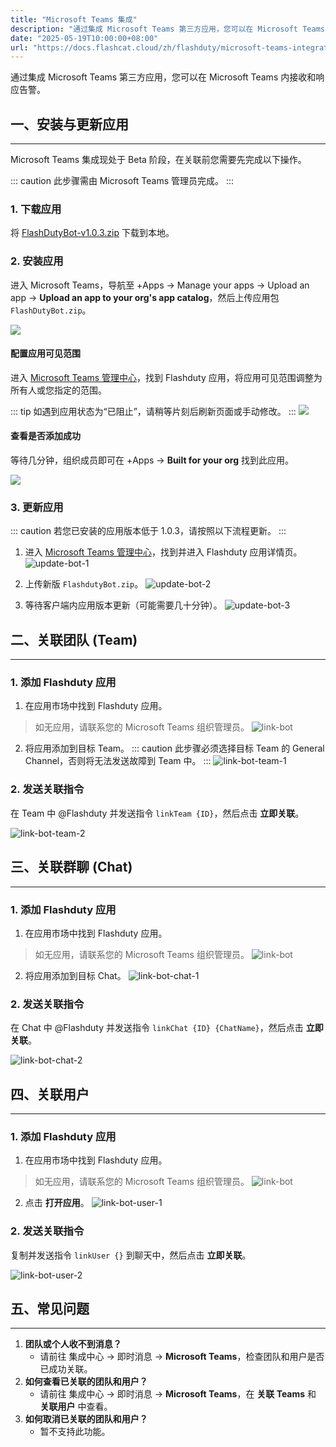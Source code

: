 ```yaml
---
title: "Microsoft Teams 集成"
description: "通过集成 Microsoft Teams 第三方应用，您可以在 Microsoft Teams 内接收和响应告警。"
date: "2025-05-19T10:00:00+08:00"
url: "https://docs.flashcat.cloud/zh/flashduty/microsoft-teams-integration-guide"
---
```

通过集成 Microsoft Teams 第三方应用，您可以在 Microsoft Teams 内接收和响应告警。

## 一、安装与更新应用
---

Microsoft Teams 集成现处于 Beta 阶段，在关联前您需要先完成以下操作。

::: caution
此步骤需由 Microsoft Teams 管理员完成。
:::

### 1. 下载应用
将 [FlashDutyBot-v1.0.3.zip](https://flashduty-docs.oss-cn-beijing.aliyuncs.com/docs/FlashdutyBot-v1.0.3.zip) 下载到本地。

### 2. 安装应用
进入 Microsoft Teams，导航至 +Apps → Manage your apps → Upload an app → **Upload an app to your org's app catalog**，然后上传应用包 `FlashDutyBot.zip`。

![](https://fcpub-1301667576.cos.ap-nanjing.myqcloud.com/flashduty/integration/microsoft-teams/upload-app.png)

#### 配置应用可见范围
进入 [Microsoft Teams 管理中心](https://admin.teams.microsoft.com/policies/manage-apps)，找到 Flashduty 应用，将应用可见范围调整为所有人或您指定的范围。

::: tip
如遇到应用状态为“已阻止”，请稍等片刻后刷新页面或手动修改。
:::
![](https://flashduty-docs.oss-cn-beijing.aliyuncs.com/imges/png/install-bot-2.png)

#### 查看是否添加成功
等待几分钟，组织成员即可在 +Apps → **Built for your org** 找到此应用。

![](https://flashduty-docs.oss-cn-beijing.aliyuncs.com/imges/png/find-bot.png)

### 3. 更新应用
::: caution
若您已安装的应用版本低于 1.0.3，请按照以下流程更新。
:::

1. 进入 [Microsoft Teams 管理中心](https://admin.teams.microsoft.com/policies/manage-apps)，找到并进入 Flashduty 应用详情页。
![update-bot-1](https://flashduty-docs.oss-cn-beijing.aliyuncs.com/imges/png/update-bot-1.png)

2. 上传新版 `FlashdutyBot.zip`。
![update-bot-2](https://flashduty-docs.oss-cn-beijing.aliyuncs.com/imges/png/update-bot-2.png)

3. 等待客户端内应用版本更新（可能需要几十分钟）。
![update-bot-3](https://flashduty-docs.oss-cn-beijing.aliyuncs.com/imges/png/update-bot-3.png)

## 二、关联团队 (Team)
---
### 1. 添加 Flashduty 应用
1. 在应用市场中找到 Flashduty 应用。
> 如无应用，请联系您的 Microsoft Teams 组织管理员。
![link-bot](https://flashduty-docs.oss-cn-beijing.aliyuncs.com/imges/png/link-bot-1.png)
2. 将应用添加到目标 Team。
::: caution
此步骤必须选择目标 Team 的 General Channel，否则将无法发送故障到 Team 中。
:::
![link-bot-team-1](https://flashduty-docs.oss-cn-beijing.aliyuncs.com/imges/png/link-bot-team-1.png)

### 2. 发送关联指令
在 Team 中 @Flashduty 并发送指令 `linkTeam {ID}`，然后点击 **立即关联**。

![link-bot-team-2](https://flashduty-docs.oss-cn-beijing.aliyuncs.com/imges/png/link-bot-team-2.png)

## 三、关联群聊 (Chat)
---
### 1. 添加 Flashduty 应用
1. 在应用市场中找到 Flashduty 应用。
> 如无应用，请联系您的 Microsoft Teams 组织管理员。
![link-bot](https://flashduty-docs.oss-cn-beijing.aliyuncs.com/imges/png/link-bot-1.png)
2. 将应用添加到目标 Chat。
![link-bot-chat-1](https://flashduty-docs.oss-cn-beijing.aliyuncs.com/imges/png/link-bot-chat-1.png)

### 2. 发送关联指令
在 Chat 中 @Flashduty 并发送指令 `linkChat {ID} {ChatName}`，然后点击 **立即关联**。

![link-bot-chat-2](https://flashduty-docs.oss-cn-beijing.aliyuncs.com/imges/png/link-bot-chat-2.png)

## 四、关联用户
---
### 1. 添加 Flashduty 应用
1. 在应用市场中找到 Flashduty 应用。
> 如无应用，请联系您的 Microsoft Teams 组织管理员。
![link-bot](https://flashduty-docs.oss-cn-beijing.aliyuncs.com/imges/png/link-bot-1.png)
2. 点击 **打开应用**。
![link-bot-user-1](https://flashduty-docs.oss-cn-beijing.aliyuncs.com/imges/png/link-bot-user-1.png)

### 2. 发送关联指令
复制并发送指令 `linkUser {}` 到聊天中，然后点击 **立即关联**。

![link-bot-user-2](https://flashduty-docs.oss-cn-beijing.aliyuncs.com/imges/png/link-bot-user-2.png)

## 五、常见问题
---

1. **团队或个人收不到消息？**
   - 请前往 集成中心 → 即时消息 → **Microsoft Teams**，检查团队和用户是否已成功关联。
2. **如何查看已关联的团队和用户？**
   - 请前往 集成中心 → 即时消息 → **Microsoft Teams**，在 **关联 Teams** 和 **关联用户** 中查看。
3. **如何取消已关联的团队和用户？**
   - 暂不支持此功能。

